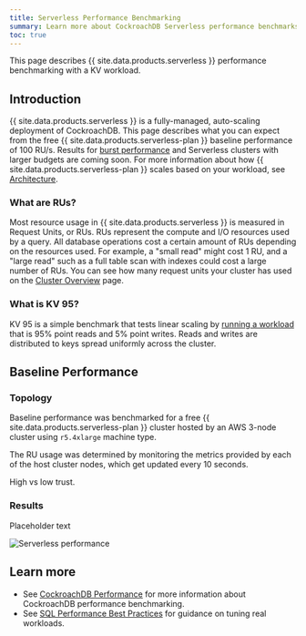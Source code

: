 ```yaml
---
title: Serverless Performance Benchmarking
summary: Learn more about CockroachDB Serverless performance benchmarks
toc: true
---
```


This page describes {{ site.data.products.serverless }} performance benchmarking with a KV workload.

## Introduction

{{ site.data.products.serverless }} is a fully-managed, auto-scaling deployment of CockroachDB. This page describes what you can expect from the free {{ site.data.products.serverless-plan }} baseline performance of 100 RU/s. Results for [burst performance](architecture.html#concepts) and Serverless clusters with larger budgets are coming soon. For more information about how {{ site.data.products.serverless-plan }} scales based on your workload, see [Architecture](architecture.html#performance).

### What are RUs?

Most resource usage in {{ site.data.products.serverless }} is measured in Request Units, or RUs. RUs represent the compute and I/O resources used by a query. All database operations cost a certain amount of RUs depending on the resources used. For example, a "small read" might cost 1 RU, and a "large read" such as a full table scan with indexes could cost a large number of RUs. You can see how many request units your cluster has used on the [Cluster Overview](serverless-cluster-management.html#view-cluster-overview) page.

### What is KV 95?

KV 95 is a simple benchmark that tests linear scaling by [running a workload](../{{site.versions["stable"]}}/cockroach-workload.html#workloads) that is 95% point reads and 5% point writes. Reads and writes are distributed to keys spread uniformly across the cluster.

## Baseline Performance

### Topology 

Baseline performance was benchmarked for a free {{ site.data.products.serverless-plan }} cluster hosted by an AWS 3-node cluster using `r5.4xlarge` machine type.

The RU usage was determined by monitoring the metrics provided by each of the host cluster nodes, which get updated every 10 seconds.

High vs low trust.

### Results 

Placeholder text

<img src="{{ 'images/cockroachcloud/serverless-performance.png' | relative_url }}" alt="Serverless performance" style="max-width:100%" />

## Learn more

- See [CockroachDB Performance](../{{site.versions["stable"]}}/performance.html) for more information about CockroachDB performance benchmarking.
- See [SQL Performance Best Practices](../{{site.versions["stable"]}}/performance-best-practices-overview.html) for guidance on tuning real workloads.
